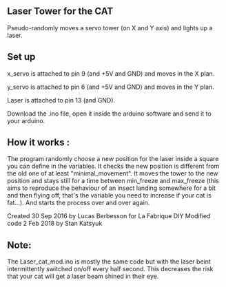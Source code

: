 
## Laser Tower for the CAT 
Pseudo-randomly moves a servo tower (on X and Y axis) and lights up a laser.

## Set up
x_servo is attached to pin 9 (and +5V and GND) and moves in the X plan.

y_servo is attached to pin 6 (and +5V and GND) and moves in the Y plan.

Laser is attached to pin 13 (and GND).

Download the .ino file, open it inside the arduino software and send it to your arduino. 

## How it works : 
The program randomly choose a new position for the laser inside a square you can define in the variables.
It checks the new position is different from the old one of at least "minimal_movement".
It moves the tower to the new position and stays still for a time between min_freeze and max_freeze 
(this aims to reproduce the behaviour of an insect landing somewhere for a bit and then flying off, 
that's the variable you need to increase if your cat is fat...).
And starts the process over and over again. 

Created 30 Sep 2016 by Lucas Berbesson for La Fabrique DIY
Modified code 2 Feb 2018 by Stan Katsyuk

## Note:
The Laser_cat_mod.ino is mostly the same code but with the laser beint intermittently switched on/off every half second. This decreases the risk that your cat will get a laser beam shined in their eye. 


